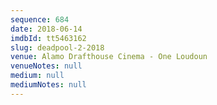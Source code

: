 ```yaml
---
sequence: 684
date: 2018-06-14
imdbId: tt5463162
slug: deadpool-2-2018
venue: Alamo Drafthouse Cinema - One Loudoun
venueNotes: null
medium: null
mediumNotes: null
---
```

